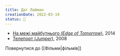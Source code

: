 ```yaml
---
title: Даг Лайман
creationDate: 2022-03-19
status: 🌱
---
```

- [На межі майбутнього (_Edge of Tomorrow_)](https://uk.m.wikipedia.org/wiki/%D0%9D%D0%B0_%D0%BC%D0%B5%D0%B6%D1%96_%D0%BC%D0%B0%D0%B9%D0%B1%D1%83%D1%82%D0%BD%D1%8C%D0%BE%D0%B3%D0%BE_(%D1%84%D1%96%D0%BB%D1%8C%D0%BC)), 2014
- [Телепорт (_Jumper_)](https://uk.m.wikipedia.org/wiki/%D0%A2%D0%B5%D0%BB%D0%B5%D0%BF%D0%BE%D1%80%D1%82_(%D1%84%D1%96%D0%BB%D1%8C%D0%BC)), 2008

Повернутися до [[Фільми|фільмів]]
